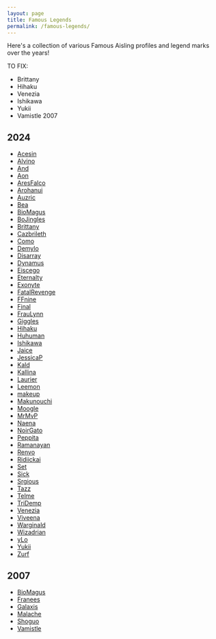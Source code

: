```yaml
---
layout: page
title: Famous Legends
permalink: /famous-legends/
---
```


Here's a collection of various Famous Aisling profiles and legend marks over the years!

TO FIX:
- Brittany
- Hihaku
- Venezia
- Ishikawa
- Yukii
- Vamistle 2007

## 2024

- [Acesin](/assets/img/famous-legends/acesin-2024.png)
- [Alvino](/assets/img/famous-legends/alvino-2024.png)
- [And](/assets/img/famous-legends/and-2024.png)
- [Aon](/assets/img/famous-legends/aon-2024.png)
- [AresFalco](/assets/img/famous-legends/aresfalco-2024.png)
- [Arohanui](/assets/img/famous-legends/arohanui-2024.png)
- [Auzric](/assets/img/famous-legends/auzric-2024.png)
- [Bea](/assets/img/famous-legends/bea-2024.png)
- [BioMagus](/assets/img/famous-legends/biomagus-2024.png)
- [BoJingles](/assets/img/famous-legends/bojingles-2024.png)
- [Brittany](/assets/img/famous-legends/brittany-2024.png)
- [Cazbrileth](/assets/img/famous-legends/cazbrileth-2024.png)
- [Como](/assets/img/famous-legends/como-2024.png)
- [Demylo](/assets/img/famous-legends/demylo-2024.png)
- [Disarray](/assets/img/famous-legends/disarray-2024.png)
- [Dynamus](/assets/img/famous-legends/dynamus-2024.png)
- [Eiscego](/assets/img/famous-legends/eiscego-2024.png)
- [Eternalty](/assets/img/famous-legends/eternalty-2024.png)
- [Exonyte](/assets/img/famous-legends/exonyte-2024.png)
- [FatalRevenge](/assets/img/famous-legends/fatalrevenge-2024.png)
- [FFnine](/assets/img/famous-legends/ffnine-2024.png)
- [Final](/assets/img/famous-legends/final-2024.png)
- [FrauLynn](/assets/img/famous-legends/fraulynn-2024.png)
- [Giggles](/assets/img/famous-legends/giggles-2024.png)
- [Hihaku](/assets/img/famous-legends/hihaku-2024.png)
- [Huhuman](/assets/img/famous-legends/huhuman-2024.png)
- [Ishikawa](/assets/img/famous-legends/ishikawa-2024.png)
- [Jaice](/assets/img/famous-legends/jaice-2024.png)
- [JessicaP](/assets/img/famous-legends/jessicap-2024.png)
- [Kald](/assets/img/famous-legends/kald-2024.png)
- [Kallina](/assets/img/famous-legends/kallina-2024.png)
- [Laurier](/assets/img/famous-legends/laurier-2024.png)
- [Leemon](/assets/img/famous-legends/leemon-2024.png)
- [makeup](/assets/img/famous-legends/makeup-2024.png)
- [Makunouchi](/assets/img/famous-legends/makunouchi-2024.png)
- [Moogle](/assets/img/famous-legends/moogle-2024.png)
- [MrMvP](/assets/img/famous-legends/mrmvp-2024.png)
- [Naena](/assets/img/famous-legends/naena-2024.png)
- [NoirGato](/assets/img/famous-legends/noirgato-2024.png)
- [Peppita](/assets/img/famous-legends/peppita-2024.png)
- [Ramanayan](/assets/img/famous-legends/ramanayan-2024.png)
- [Renvo](/assets/img/famous-legends/renvo-2024.png)
- [Ridiickai](/assets/img/famous-legends/ridiickai-2024.png)
- [Set](/assets/img/famous-legends/set-2024.png)
- [Sick](/assets/img/famous-legends/sick-2024.png)
- [Srgious](/assets/img/famous-legends/srgious-2024.png)
- [Tazz](/assets/img/famous-legends/tazz-2024.png)
- [Telme](/assets/img/famous-legends/telme-2024.png)
- [TriDemp](/assets/img/famous-legends/tridemp-2024.png)
- [Venezia](/assets/img/famous-legends/venezia-2024.png)
- [Viveena](/assets/img/famous-legends/viveena-2024.png)
- [Warginald](/assets/img/famous-legends/warginald-2024.png)
- [Wizadrian](/assets/img/famous-legends/wizadrian-2024.png)
- [yLo](/assets/img/famous-legends/ylo-2024.png)
- [Yukii](/assets/img/famous-legends/yukii-2024.png)
- [Zurf](/assets/img/famous-legends/zurf-2024.png)


## 2007

- [BioMagus](/assets/img/famous-legends/biomagus-2007.png)
- [Franees](/assets/img/famous-legends/franees-2007.png)
- [Galaxis](/assets/img/famous-legends/galaxis-2007.png)
- [Malache](/assets/img/famous-legends/malache-2007.png)
- [Shoguo](/assets/img/famous-legends/shoguo-2007.png)
- [Vamistle](/assets/img/famous-legends/vamistle-2007.png)
